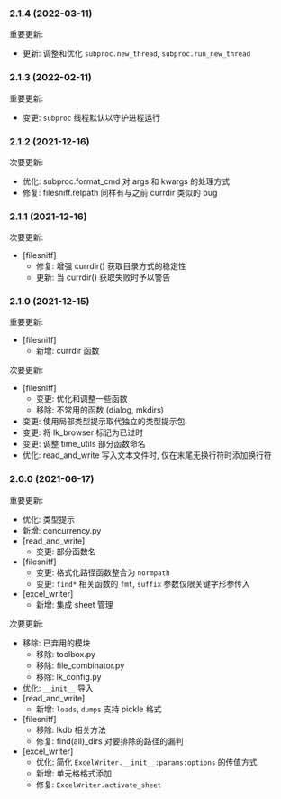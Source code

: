 
### 2.1.4 (2022-03-11)

重要更新:

- 更新: 调整和优化 `subproc.new_thread`, `subproc.run_new_thread`

### 2.1.3 (2022-02-11)

重要更新:

- 变更: `subproc` 线程默认以守护进程运行

### 2.1.2 (2021-12-16)

次要更新:

- 优化: subproc.format_cmd 对 args 和 kwargs 的处理方式
- 修复: filesniff.relpath 同样有与之前 currdir 类似的 bug

### 2.1.1 (2021-12-16)

次要更新:

- [filesniff]
  - 修复: 增强 currdir() 获取目录方式的稳定性
  - 更新: 当 currdir() 获取失败时予以警告

### 2.1.0 (2021-12-15)

重要更新:

- [filesniff]
  - 新增: currdir 函数

次要更新:

- [filesniff]    
  - 变更: 优化和调整一些函数
  - 移除: 不常用的函数 (dialog, mkdirs)
- 变更: 使用局部类型提示取代独立的类型提示包
- 变更: 将 lk_browser 标记为已过时
- 变更: 调整 time_utils 部分函数命名
- 优化: read_and_write 写入文本文件时, 仅在末尾无换行符时添加换行符

### 2.0.0 (2021-06-17)

重要更新:

- 优化: 类型提示
- 新增: concurrency.py
- [read_and_write]
  - 变更: 部分函数名
- [filesniff]
  - 变更: 格式化路径函数整合为 `normpath`
  - 变更: `find*` 相关函数的 `fmt`, `suffix` 参数仅限关键字形参传入
- [excel_writer]
  - 新增: 集成 sheet 管理

次要更新:

- 移除: 已弃用的模块
  - 移除: toolbox.py
  - 移除: file_combinator.py
  - 移除: lk_config.py
- 优化: `__init__` 导入
- [read_and_write]
  - 新增: `loads`, `dumps` 支持 pickle 格式
- [filesniff]
  - 移除: lkdb 相关方法
  - 修复: find(all)_dirs 对要排除的路径的漏判
- [excel_writer]
  - 优化: 简化 `ExcelWriter.__init__:params:options` 的传值方式
  - 新增: 单元格格式添加
  - 修复: `ExcelWriter.activate_sheet`
